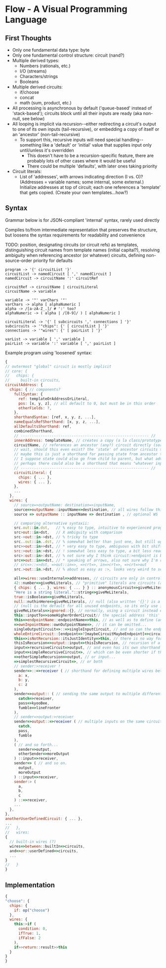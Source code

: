 # Flow - A Visual Programming Language

## First Thoughts

- Only one fundamental data type: byte
- Only one fundamental control structure: circuit (nand?)
- Multiple derived types:
  - Numbers (rationals, etc.)
  - I/O (streams)
  - Characters/strings
  - Booleans
- Multiple derived circuits:
  - if/choose
  - concat
  - math (sum, product, etc.)
- All processing is asynchronous by default ('queue-based' instead of 'stack-based'); circuits block until all their inputs are ready (aka non-null, see below)
- All looping is implicit via recursion--either redirecting a circuit's output to one of its own inputs (tail-recursive), or embedding a copy of itself or an 'ancestor' (non-tail-recursive)
  - To support this, recursive inputs will need special handling--something like a 'default' or 'initial' value that supplies input only until/unless it's overridden
    - This doesn't have to be a recursion-specific feature, there are probably lots of other cases where it would be useful
    - There could be multiple 'defaults', with later ones taking priority
- Circuit literals:
  - List of 'addresses', with arrows indicating direction (I vs. O)? (Addresses = variable names; some internal, some external.) Initialize addresses at top of circuit; each one references a 'template' that gets copied. (Create your own templates...how?)

## Syntax

Grammar below is for JSON-compliant 'internal' syntax, rarely used directly

Compiles to/from intermediate representation that preserves the structure,
but loosens the syntax requirements for readability and convenience

TODO: position, designating circuits (or circuit refs) as templates, distinguishing circuit names from template names (initial capital?), resolving ambiguity when referencing ancestor (or whatever) circuits, defining non-source-order priority for defaults

```text
program -> '{' circuitList '}'
circuitList -> namedCircuit [ ',' namedCircuit ]
namedCircuit -> circuitName ':' circuitRef

circuitRef -> circuitName | circuitLiteral
circuitName -> variable

variable -> '"' varChars '"'
varChars -> alpha [ alphaNumeric ]
alpha -> /[a-zA-Z_.]/ # ':' too?
alphaNumeric -> ( alpha | /[0-9]/ ) [ alphaNumeric ]

circuitLiteral -> '{' [ subcircuits ',' connections ] '}'
subcircuits -> '"chips": {' [ circuitList ] '}'
connections -> '"wires": {' [ pairList ] '}'

varList -> variable [ ',' variable ]
pairList -> variable ':' variable [ ',' pairList ]
```

Example program using 'loosened' syntax:

```javascript
{
// outermost "global" circuit is mostly implicit
// core: {
//   chips: {
//     built-in circuits,
circuitAddress: {
  chips: { // components?
    fullSyntax: {
      ref: templateOrAddressOrLiteral,
      pos: [x, y, z], // all default to 0, but must be in this order
      otherFields: ?,
    },
    shorthandSyntax: [ref, x, y, z, ...],
    nameEqualsRefShorthand: [x, y, z, ...],
    allDefaultsShorthand: ref,
    combinedShorthand,
    // ---------------------------------------------------------- //
    innerAddress: templateName, // creates a copy (a la class/prototype)
    circuitName, // references an ancestor (any?) circuit directly (sort of like an import; implies possible recursion)
    // wait, should this even exist? the 'state' of ancestor circuits should be unmodifiable, since they've already run (and if you need that state, you should simply pass it to the child circuit as input), and if you do change the state, it's now a copy and not a 'direct' reference
    // maybe this is just a shorthand for passing state from ancestor to child, without having to create a bunch of intermediary endpoints?
    // I suppose state could also go from child to parent, but what advantage would that have over a template?
    // perhaps there could also be a shorthand that means "whatever input such-and-such circuit got the last time it ran, give so-and-so circuit that same input as defaults"?
    // ---------------------------------------------------------- //
    circuitLiteral: {
      chips: { ... },
      wires: { ... },
    },
    ...
  },
  wires: {
    // source=>outputName: destination=>inputName,
    source=>outputName::inputName=>destination, // all wires follow this general form
    source => outputName :: inputName => destination , // optional WS

    // comparing alternative syntaxii:
    src.out::in.dst,   // % easy to type, intuitive to experienced programmers, but the shorthands are difficult to read at a glance; might be better for disambiguating ancrefs
    src>out::in>dst,   // X ambiguity with comparison
    src->out::in->dst, // % tricky to type
    src..out::in..dst, // % somewhat better than just one, but still ugly
    src>>out::in>>dst, // * very easy to type, ambiguous with bit shift operator (but that will be moot if there are none), much more readable now that I've modified the recursive shorthand (>>::>>, >>out::>>dst, src>>::>>dst, >>out::in>>, in>>crt>>out, in>>crt>>, >>crt>>)
    src:>out::in:>dst, // ! somewhat less easy to type, a bit less readable, but looks 20% cooler (in:>crt:>, :>crt:>out, :>crt:>, src:>:::>dst, :>out::in:>dst)
    src>:out::in>:dst, // % not sure why I think circuit:>endpoint is better than circuit>:endpoint, but I do (maybe 'cause it looks more like an arrow?)
    src=>out::in=>dst, // * speaking of arrows, also not sure why I'm resisting the obvious. Just to be different? Tricky to type, but not for *me*, and it clearly hasn't hurt other languages.
    // src=>::=>dst, =>out::in=>, =>crt=>, in=>crt=>, =>crt=>out
    src.>out::in.>dst, // % about as easy as :>, looks very weird to someone used to traditional operators, possible ambiguity with comparison

    all=>wires::useInternal=>addresses, // circuits are only in control of wires inside themselves, not to other circuits
    42::number=>giveMeLiterals, // "primitive" literals are circuits (all singletons, theoretically) that output themselves and have no inupts...
    { chips: { ... }, wires: { ... } } :: anonymousCircuit=>giveMeLiterals // although non-primitives can also output themselves!
    "Here is a string literal."::string=>giveMeLiterals,
    true::isBoolean=>giveMeLiterals,
    null::nuthinHere=>giveMeLiterals, // null (also written '{}') is a primitive representing the empty circuit: it has no endpoints, so  it can only output itself
    // (null is the default for all unused endpoints, so its only use in wires is for overriding another source/destination)
    giveMeLiterals=>ignored::{}, // normally, using a circuit instead of an endpoint as a destination is an error, but null is an exception (it ignores all input)
    this::inputTo=>someHigherOrderCircuit// the special address 'this' is used to send the circuit itself to an endpoint...
    this=>endpointName::endpointName=>this, // as well as to define (and reference) the circuit's own endpoints
    =>ownInpointName::ownOutpointName=>, // it can be omitted...
    singleOutputCircuit=>::=>singleInputCircuit, // and so can the endpoints of circuits with only one input/output...
    wholeEntireCircuit::[endpoint=>?]maybeCircuitMaybeEndpoint[=>circuit?], // but the separator is not optional (as a source, it takes the entire circuit as input; as a destination, it may be ambiguous)
    this=>isNotRecursion::itsJustIdentity=>this, // there is no way for circuits to recurse on themselves directly (that would mean defining wires outside the circuit)
    thisIsRecursion=>output::input=>thisIsRecursion, // recursion of a child circuit is allowed, of course...
    input=>recursiveCircuit=>output, // and even has its own shorthand syntax...
    input=>simpleRecursiveCircuit=>, // which can be even shorter if the circuit only has one output...
    =>otherSimpleRecursion=>output, // or input...
    =>simplestRecursiveCircuit=>, // or both
    // sender:>receiver !
    sender=>::=>receiver ( // shorthand for defining multiple wires between the same two components...
      a: x,
      b: y,
      c: z
    ),
    sender=>output:: ( // sending the same output to multiple different circuits...
      catch=>receiver,
      pass=>kyooBee,
      fumble=>lineFronter
    ),
    // sender=>output:>receiver
    sender=>output::=>receiver ( // multiple inputs on the same circuit...
      catch,
      pass,
      fumble
    ),
    ( // and so forth...
      sender=>output,
      otherSender=>moreOutput
    ) ::input=>receiver,
    sender=> ( // and so on.
      output,
      moreOutput
    ) ::input=>receiver,
    sender:> (
      a,
      b,
      c
    ) ::=>receiver, 
    ...
  },
},
anotherUserDefinedCircuit: { ... },
...
//   },
//   wires:
{
  // built-in wires (?)
  wires=>between::builtIn=>circuits,
  and=>or::userDefined=>circuits,
  ...
}
//   }
}
```

## Implementation

```javascript
{
"choose": {
  chips: {
    if: op("choose")
  },
  wires: {
    this:>if (
      condition: 0,
      ifTrue: 1,
      ifFalse: 2
    ),
    if>>return::result>>this
  }
}
}
```
